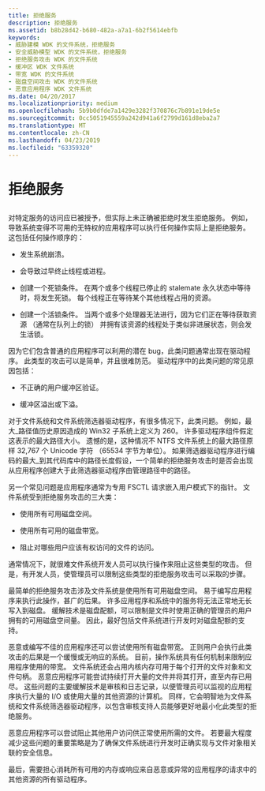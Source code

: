 ```yaml
---
title: 拒绝服务
description: 拒绝服务
ms.assetid: b8b28d42-b680-482a-a7a1-6b2f5614ebfb
keywords:
- 威胁建模 WDK 的文件系统，拒绝服务
- 安全威胁模型 WDK 的文件系统，拒绝服务
- 拒绝服务攻击 WDK 的文件系统
- 缓冲区 WDK 文件系统
- 带宽 WDK 的文件系统
- 磁盘空间攻击 WDK 的文件系统
- 恶意应用程序 WDK 文件系统
ms.date: 04/20/2017
ms.localizationpriority: medium
ms.openlocfilehash: 5b9b0dfde7a1429e3282f370876c7b891e19de5e
ms.sourcegitcommit: 0cc5051945559a242d941a6f2799d161d8eba2a7
ms.translationtype: MT
ms.contentlocale: zh-CN
ms.lasthandoff: 04/23/2019
ms.locfileid: "63359320"
---
```

# <a name="denial-of-service"></a>拒绝服务


## <span id="ddk_denial_of_service_if"></span><span id="DDK_DENIAL_OF_SERVICE_IF"></span>


对特定服务的访问应已被授予，但实际上未正确被拒绝时发生拒绝服务。 例如，导致系统变得不可用的无特权的应用程序可以执行任何操作实际上是拒绝服务。 这包括任何操作顺序的：

-   发生系统崩溃。

-   会导致过早终止线程或进程。

-   创建一个死锁条件。 在两个或多个线程已停止的 stalemate 永久状态中等待时，将发生死锁。 每个线程正在等待某个其他线程占用的资源。

-   创建一个活锁条件。 当两个或多个处理器无法进行，因为它们正在等待获取资源 （通常在队列上的锁） 并拥有该资源的线程处于类似非进展状态，则会发生活锁。

因为它们包含普通的应用程序可以利用的潜在 bug，此类问题通常出现在驱动程序。 此类型的攻击可以是简单，并且很难防范。 驱动程序中的此类问题的常见原因包括：

-   不正确的用户缓冲区验证。

-   缓冲区溢出或下溢。

对于文件系统和文件系统筛选器驱动程序，有很多情况下，此类问题。 例如，最大\_路径值历史原因造成的 Win32 子系统上定义为 260。 许多驱动程序组件假定这表示的最大路径大小。 遗憾的是，这种情况不 NTFS 文件系统上的最大路径原样 32,767 个 Unicode 字符 （65534 字节为单位）。 如果筛选器驱动程序进行编码的最大\_到其代码库中的路径长度假设，一个简单的拒绝服务攻击时是否会出现从应用程序创建大于此筛选器驱动程序由管理路径中的路径。

另一个常见问题是应用程序通常为专用 FSCTL 请求嵌入用户模式下的指针。 文件系统受到拒绝服务攻击的三大类：

-   使用所有可用磁盘空间。

-   使用所有可用的磁盘带宽。

-   阻止对哪些用户应该有权访问的文件的访问。

通常情况下，就很难文件系统开发人员可以执行操作来阻止这些类型的攻击。 但是，有开发人员，使管理员可以限制这些类型的拒绝服务攻击可以采取的步骤。

最简单的拒绝服务攻击涉及文件系统是使用所有可用磁盘空间。 易于编写应用程序来执行此操作，甚广的后果。 许多应用程序和系统中的服务将无法正常地无长写入到磁盘。 缓解技术是磁盘配额，可以限制是文件时使用正确的管理员的用户拥有的可用磁盘空间量。 因此，最好包括文件系统进行开发时对磁盘配额的支持。

恶意或编写不佳的应用程序还可以尝试使用所有磁盘带宽。 正则用户会执行此类攻击的后果是一个缓慢或无响应的系统。 目前，操作系统具有任何机制来限制应用程序使用的带宽。 文件系统还会占用内核内存可用于每个打开的文件对象和文件句柄。 恶意应用程序可能尝试持续打开大量的文件并将其打开，直至内存已用尽。 这些问题的主要缓解技术是审核和日志记录，以便管理员可以监视的应用程序执行大量的 I/O 或使用大量的其他资源的计算机。 同样，它会明智地为文件系统和文件系统筛选器驱动程序，以包含审核支持人员能够更好地最小化此类型的拒绝服务。

恶意应用程序可以尝试阻止其他用户访问供正常使用所需的文件。 若要最大程度减少这些问题的重要策略是为了确保文件系统进行开发时正确实现与文件对象相关联的安全信息。

最后，需要担心消耗所有可用的内存或响应来自恶意或异常的应用程序的请求中的其他资源的所有驱动程序。

 

 




